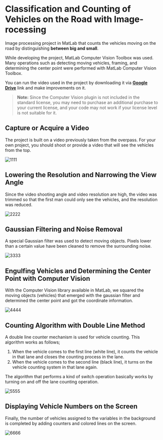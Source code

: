 # Classification and Counting of Vehicles on the Road with Image- rocessing
Image processing project in MatLab that counts the vehicles moving on the road by distinguishing **between big and small**.

While developing the project, MatLab Computer Vision Toolbox was used. Many operations such as detecting moving vehicles, framing, and determining the center point were performed with MatLab Computer Vision Toolbox.

You can run the video used in the project by downloading it via [**Google Drive**](https://drive.google.com/file/d/1-Mw80VX0W6ZSHe1v2MP_h5Acat7efBJs/view) link and make improvements on it.

> **Note:** Since the Computer Vision plugin is not included in the standard license, you may need to purchase an additional purchase to your current license, and your code may not work if your license level is not suitable for it.


## Capture or Acquire a Video

The project is built on a video previously taken from the overpass. For your own project, you should shoot or provide a video that will see the vehicles from the top.

![1111](https://user-images.githubusercontent.com/29388602/220310651-857b763f-6bfe-4dcb-9871-a1de786bfaa3.gif)


## Lowering the Resolution and Narrowing the View Angle

Since the video shooting angle and video resolution are high, the video was trimmed so that the first man could only see the vehicles, and the resolution was reduced.

![2222](https://user-images.githubusercontent.com/29388602/220310672-a706eb8a-d5c3-476d-917b-a6eeea3a0be7.gif)


## Gaussian Filtering and Noise Removal

A special Gaussian filter was used to detect moving objects. Pixels lower than a certain value have been cleaned to remove the surrounding noise.

![3333](https://user-images.githubusercontent.com/29388602/220310688-ad7e6d5e-417c-43cc-a138-b373eebc4f17.gif)


## Engulfing Vehicles and Determining the Center Point with Computer Vision

With the Computer Vision library available in MatLab, we squared the moving objects (vehicles) that emerged with the gaussian filter and determined the center point and got the coordinate information.

![4444](https://user-images.githubusercontent.com/29388602/220310696-321fc9b5-4236-4b89-b070-894c0e73d4cd.gif)


## Counting Algorithm with Double Line Method

A double line counter mechanism is used for vehicle counting. This algorithm works as follows;

 1. When the vehicle comes to the first line (white line), it counts the vehicle in that lane and closes the counting process in the lane.
 2. When the vehicle comes to the second line (black line), it turns on the vehicle counting system in that lane again.

The algorithm that performs a kind of switch operation basically works by turning on and off the lane counting operation.

![5555](https://user-images.githubusercontent.com/29388602/220310711-2fe4213f-9f01-426a-8219-8a456b8e2287.gif)


## Displaying Vehicle Numbers on the Screen

Finally, the number of vehicles assigned to the variables in the background is completed by adding counters and colored lines on the screen.

![6666](https://user-images.githubusercontent.com/29388602/220310728-2639300a-a87c-4e69-85bb-0ff2f9ac911a.gif)


